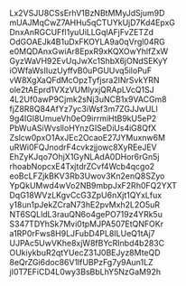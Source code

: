 Lx2VSJU8CSsErhV1BzNBtMMyJdSjum9D
mUAJMqCwZ7AHHu5qCTUYkUjD7Kd4EpxG
DnxAnRGCUFfl1yuUiLLGqlAFjFvZETZd
OdGOAEJk4B1uDxFKOYLA9a0qVrgl04RG
e0MQDAnxGwiAr8EpxR9xKQXOwYhlfZxW
GyzWaVH92EvUqJwXc1ShbX6jONdSEKyY
iOWfaWsIIuzUyffvB0uPGUUvq5iloPuF
vW8XgXaQFdMcOpzTyfjsra2INrSvkYRN
ole2tAEprd1VXzVUMlyxjQRApLVcQ1SJ
4L2Uf0awP9Cjmk2sNj3uNCB1x9VACGm8
fjZ8R8Q84AfYz7yc3iWsf3m7ZGJJwULl
9g4IGl8UmueVh0eO9irrmiHtB9kU5eP2
PbWuASiWvslloHYnzGISeDiUs4iG8QfX
Zslcw0pxO1AxJEc2OcaoE27JYMuxnw6M
uRWi0FQJnodrF4cvkzjjowc8XyREeJEV
EhZyKJqo7OhjX1GyNLAdA0DHor6rGn5j
rhoabNopcxE4TxjtdrZCvf4Wcb4qcgo2
eoBcLFZjkBKV3Rb3Uwov3Kn2enQ8SZyo
YpQkUMwd4wVo2NB9mbpJxF2Rh0FQ2YXT
DqG18WVzLKgvCcG3ZpU6nXjt1QYxLfux
y18un1pJekZCraN73hE2pvMxh2L2O5uR
NT6SQLldL3rauQN6o4gePO719z4YRk5u
S347TDYhSk7Mvi0tpMJPA507EtQNFOKr
a1RP0rFws8H9LJFubD4PL8ILUeQ1tAj7
UJPAc5UwVKhe8xjW8fBYcRInbd4b283C
OUkiykbuR2qtYUecZ31J0BEJyz8MteQD
8eQrZGi6doc86V1lfUBPzFg7y9Aun1LZ
jI0T7EFiCD4L0wy3BsBbLhY5NzGaM92h
